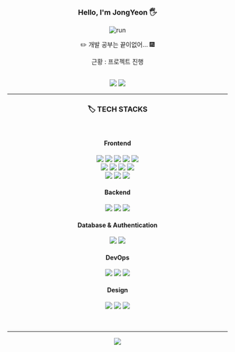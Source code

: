 <div align="center">

### Hello, I'm JongYeon 🖐️
![run](https://github.com/user-attachments/assets/9138aad1-41e8-4726-ad2b-32cb28923b12)
<br>
<p>✏️ 개발 공부는 끝이없어... 🎆</p>
<p>근황 : 프로젝트 진행</p>
<br>
<img src="https://img.shields.io/badge/jjon9__yy-E4405F?style=flat&logo=instagram&logoColor=white">
<img src="https://img.shields.io/badge/poot972@gmail.com-EA4335?style=flat&logo=gmail&logoColor=white">
<br>
<hr>
  <h3> 🏷️ TECH STACKS </h3>
  <br>
  <h4>Frontend</h4>
	<img src="https://img.shields.io/badge/HTML5-E34F26?style=flat&logo=html5&logoColor=white">
	<img src="https://img.shields.io/badge/CSS3-1572B6?style=flat&logo=css3&logoColor=white">
	<img src="https://img.shields.io/badge/JavaScript-F7DF1E?style=flat&logo=javascript&logoColor=black">
  <img src="https://img.shields.io/badge/TypeScript-3178C6?style=flat&logo=typescript&logoColor=white">
  <img src="https://img.shields.io/badge/jQuery-0769AD?style=flat&logo=jquery&logoColor=white">
  <br>
	<img src="https://img.shields.io/badge/React-61DAFB?style=flat&logo=react&logoColor=white">
  <img src="https://img.shields.io/badge/Next.js-000000?style=flat&logo=next.js&logoColor=white">
  <img src="https://img.shields.io/badge/React_Native-61DAFB?style=flat&logo=react&logoColor=white">
  <img src="https://img.shields.io/badge/Expo-000020?style=flat&logo=expo&logoColor=white">
  <br>
  <img src="https://img.shields.io/badge/Recoil-3578E5?style=flat&logo=recoil&logoColor=white">
  <img src="https://img.shields.io/badge/Zustand-FFDD40?style=flat&logo=zustand&logoColor=black">
  <img src="https://img.shields.io/badge/Styled_Components-DB7093?style=flat&logo=styled-components&logoColor=white">
  <br>
  <h4>Backend</h4>
  <img src="https://img.shields.io/badge/Node.js-339933?style=flat&logo=Node.js&logoColor=white">
  <img src="https://img.shields.io/badge/MongoDB-47A248?style=flat&logo=MongoDB&logoColor=white">
  <img src="https://img.shields.io/badge/MySQL-4479A1?style=flat&logo=mysql&logoColor=white">
  <br>
  <h4>Database & Authentication</h4>
  <img src="https://img.shields.io/badge/Firebase-FFCA28?style=flat&logo=firebase&logoColor=black">
  <img src="https://img.shields.io/badge/Supabase-3ECF8E?style=flat&logo=supabase&logoColor=white">
  <br>
  <h4>DevOps</h4>
  <img src="https://img.shields.io/badge/AWS-232F3E?style=flat&logo=amazon-aws&logoColor=white">
  <img src="https://img.shields.io/badge/Vercel-000000?style=flat&logo=vercel&logoColor=white">
  <img src="https://img.shields.io/badge/Google_Cloud-4285F4?style=flat&logo=google-cloud&logoColor=white">
  <br>
  <h4>Design</h4>
	<img src="https://img.shields.io/badge/Adobe_Illustrator-FF9A00?style=flat&logo=Adobe-Illustrator&logoColor=white"/>
	<img src="https://img.shields.io/badge/Adobe_Photoshop-31A8FF?style=flat&logo=Adobe-Photoshop&logoColor=white"/>
	<img src="https://img.shields.io/badge/Figma-F24E1E?style=flat&logo=figma&logoColor=white"/>
  <br>
  <br><br> 
  <hr>
<img src="https://github-readme-stats.vercel.app/api/top-langs/?username=kimjy97&layout=compact&theme=dark">
</div>
